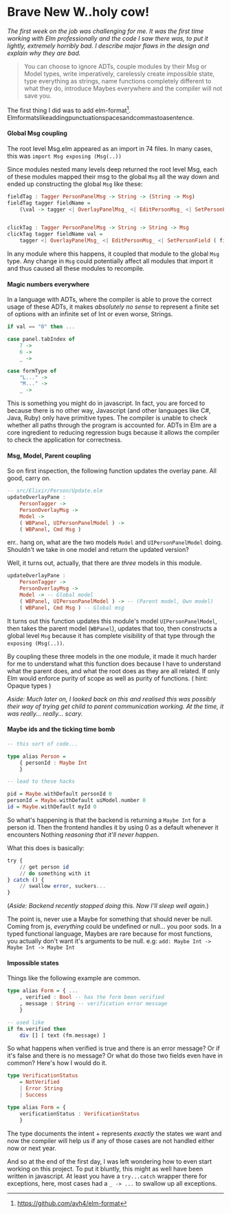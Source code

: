 # Brave New W..holy cow!

_The first week on the job was challenging for me. It was the first time working with Elm professionally and the code I saw there was, to put it lightly, extremely horribly bad. I describe major flaws in the design and explain why they are bad._

> You can choose to ignore ADTs, couple modules by their Msg or Model types, write imperatively, carelessly create impossible state, type everything as strings, name functions completely different to what they do, introduce Maybes everywhere and the compiler will not save you.

The first thing I did was to add elm-format[^1]. Elmformatslikeaddingpunctuationspacesandcommastoasentence.


#### Global Msg coupling

The root level Msg.elm appeared as an import in 74 files. In many cases, this was `import Msg exposing (Msg(..))`

Since modules nested many levels deep returned the root level Msg, each of these modules mapped their msg to the global `Msg` all the way down and ended up constructing the global `Msg` like these:

```haskell
fieldTag : Tagger PersonPanelMsg -> String -> (String -> Msg)
fieldTag tagger fieldName =
    (\val -> tagger <| OverlayPanelMsg_ <| EditPersonMsg_ <| SetPersonField ( fieldName, val ))


clickTag : Tagger PersonPanelMsg -> String -> String -> Msg
clickTag tagger fieldName val =
    tagger <| OverlayPanelMsg_ <| EditPersonMsg_ <| SetPersonField ( fieldName, val )
```

In any module where this happens, it coupled that module to the global `Msg` type. Any change in `Msg` could potentially affect all modules that import it and thus caused all these modules to recompile.

#### Magic numbers everywhere

In a language with ADTs, where the compiler is able to prove the correct usage of these ADTs, it makes _absolutely no sense_ to represent a finite set of options with an infinite set of Int or even worse, Strings.

```haskell
if val == "0" then ...

case panel.tabIndex of
    7 ->
    6 ->
    _ ->

case formType of
    "L..." ->
    "M..." ->
    _ ->
```

This is something you might do in javascript. In fact, you are forced to because there is no other way, Javascript (and other languages like C#, Java, Ruby) only have primitive types. The compiler is unable to check whether all paths through the program is accounted for. ADTs in Elm are a core ingredient to reducing regression bugs because it allows the compiler to check the application for correctness.


#### Msg, Model, Parent coupling


So on first inspection, the following function updates the overlay pane. All good, carry on.

```haskell
-- src/Elixir/Person/Update.elm
updateOverlayPane :
    PersonTagger ->
    PersonOverlayMsg ->
    Model ->
    ( WBPanel, UIPersonPanelModel ) ->
    ( WBPanel, Cmd Msg )
```

err.. hang on, what are the two models `Model` and `UIPersonPanelModel` doing. Shouldn't we take in one model and return the updated version?

Well, it turns out, actually, that there are _three_ models in this module.

```haskell
updateOverlayPane :
    PersonTagger ->
    PersonOverlayMsg ->
    Model -> -- Global model
    ( WBPanel, UIPersonPanelModel ) -> -- (Parent model, Own model)
    ( WBPanel, Cmd Msg ) -- Global msg
```

It turns out this function updates this module's model `UIPersonPanelModel`, then takes the parent model (`WBPanel`), updates that too, then constructs a global level `Msg` because it has complete visibility of that type through the `exposing (Msg(..))`.

By coupling these three models in the one module, it made it much harder for me to understand what this function does because I have to understand what the parent does, and what the root does as they are all related. If only Elm would enforce purity of scope as well as purity of functions. ( hint: Opaque types )

_Aside: Much later on, I looked back on this and realised this was possibly their way of trying get child to parent communication working. At the time, it was really... really... scary._


#### Maybe ids and the ticking time bomb

```haskell
-- this sort of code...

type alias Person =
    { personId : Maybe Int
    }

-- lead to these hacks

pid = Maybe.withDefault personId 0
personId = Maybe.withDefault uiModel.number 0
id = Maybe.withDefault myId 0
```

So what's happening is that the backend is returning a `Maybe Int` for a person id. Then the frontend handles it by using 0 as a default whenever it encounters Nothing _reasoning that it'll never happen_.

What this does is basically:

```haskell
try {
    // get person id
    // do something with it
} catch () {
    // swallow error, suckers...
}
```

(_Aside: Backend recently stopped doing this. Now I'll sleep well again._)

The point is, never use a Maybe for something that should never be null. Coming from js, _everything_ could be undefined or null... you poor sods. In a typed functional language, Maybes are rare because for most functions, you actually don't want it's arguments to be null. e.g: `add: Maybe Int -> Maybe Int -> Maybe Int`

#### Impossible states

Things like the following example are common.

```haskell
type alias Form = { ...
    , verified : Bool -- has the form been verified
    , message : String -- verification error message
    }

-- used like
if fm.verified then
    div [] [ text (fm.message) ]
```

So what happens when verified is true and there is an error message? Or if it's false and there is no message? Or what do those two fields even have in common?
Here's how I would do it.

```haskell
type VerificationStatus
    = NotVerified
    | Error String
    | Success

type alias Form = {
    verificationStatus : VerificationStatus
    }
```

The type documents the intent + represents _exactly_ the states we want and now the compiler will help us if any of those cases are not handled either now or next year.

And so at the end of the first day, I was left wondering how to even start working on this project. To put it bluntly, this might as well have been written in javascript. At least you have a `try...catch` wrapper there for exceptions, here, most cases had a `_ -> ...` to swallow up all exceptions.

[^1]: https://github.com/avh4/elm-format
